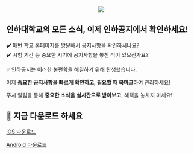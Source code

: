 <div align="center">
  <img src="https://github.com/user-attachments/assets/b6a8c674-ff74-45f1-8c7e-18b787d2f97b">
</div>

## 인하대학교의 모든 소식, 이제 인하공지에서 확인하세요!
✔️ 매번 학교 홈페이지를 방문해서 공지사항을 확인하시나요? </br>
✔️ 시험 기간 등 중요한 시기에 공지사항을 놓친 적이 있으신가요?

💡 인하공지는 이러한 불편함을 해결하기 위해 탄생했습니다.

이제 **중요한 공지사항을 빠르게 확인하고, 필요할 때 북마크**하여 관리하세요!

푸시 알림을 통해 **중요한 소식을 실시간으로 받아보고**, 혜택을 놓치지 마세요!

## 🚀 지금 다운로드 하세요
[iOS 다운로드](https://apps.apple.com/app/인하공지/id6740850198) </br>

[Android 다운로드](https://play.google.com/store/apps/details?id=com.logicallawbio.inha_notice&pcampaignid=web_share)